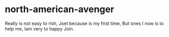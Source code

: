 north-american-avenger
======================

Really is not easy to rish, Jset because is my frist time, But ones I now is to help me, Iam very to happy Join.  
